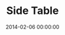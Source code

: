 ---
layout: post
date:   2014-02-06 00:00:00
title: Side Table
categories: work
picture: /assets/work/sidetable.jpg
summary: Words about the side table go here
---